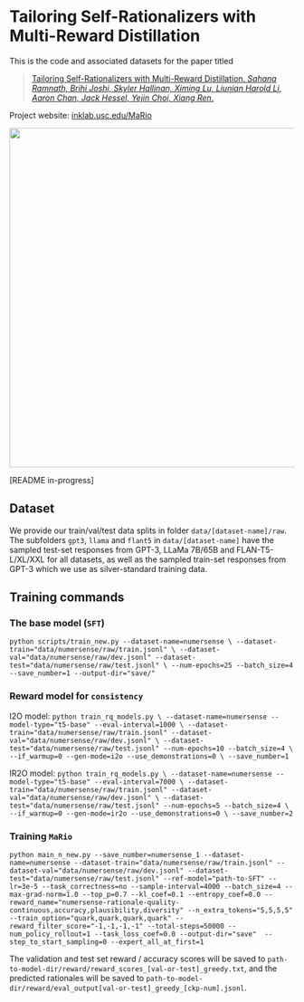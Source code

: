 # Tailoring Self-Rationalizers with Multi-Reward Distillation

This is the code and associated datasets for the paper titled 

>[Tailoring Self-Rationalizers with Multi-Reward Distillation. *Sahana Ramnath, Brihi Joshi, Skyler Hallinan, Ximing Lu, Liunian Harold Li, Aaron Chan, Jack Hessel, Yejin Choi, Xiang Ren.*]()

Project website: [inklab.usc.edu/MaRio](https://inklab.usc.edu/MaRio/)

<img src="https://github.com/iitmnlp/BERT-Analysis-RCQA/assets/17588365/f9ac3e1a-b983-4b4a-a93d-c18e88da63de" width=600>

[README in-progress]

## Dataset
We provide our train/val/test data splits in folder ```data/[dataset-name]/raw```.
The subfolders ```gpt3```, ```llama``` and ```flant5``` in ```data/[dataset-name]``` have the sampled test-set responses from GPT-3, LLaMa 7B/65B and FLAN-T5-L/XL/XXL for all datasets, as well as the sampled train-set responses from GPT-3 which we use as silver-standard training data.

## Training commands 
### The base model (```SFT```)
``python scripts/train_new.py --dataset-name=numersense \
--dataset-train="data/numersense/raw/train.jsonl" \
--dataset-val="data/numersense/raw/dev.jsonl" --dataset-test="data/numersense/raw/test.jsonl" \
--num-epochs=25 --batch_size=4 --save_number=1 --output-dir="save/"``

### Reward model for ```consistency```
I2O model:
``python train_rq_models.py \
--dataset-name=numersense --model-type="t5-base" --eval-interval=1000 \
--dataset-train="data/numersense/raw/train.jsonl" --dataset-val="data/numersense/raw/dev.jsonl" \
--dataset-test="data/numersense/raw/test.jsonl" --num-epochs=10 --batch_size=4 \
--if_warmup=0 --gen-mode=i2o --use_demonstrations=0 \
--save_number=1``

IR2O model:
``python train_rq_models.py \
--dataset-name=numersense --model-type="t5-base" --eval-interval=7000 \
--dataset-train="data/numersense/raw/train.jsonl" --dataset-val="data/numersense/raw/dev.jsonl" \
--dataset-test="data/numersense/raw/test.jsonl" --num-epochs=5 --batch_size=4 \
--if_warmup=0 --gen-mode=ir2o --use_demonstrations=0 \
--save_number=2``

### Training ```MaRio```
``python main_n_new.py --save_number=numersense_1 --dataset-name=numersense --dataset-train="data/numersense/raw/train.jsonl" --dataset-val="data/numersense/raw/dev.jsonl" --dataset-test="data/numersense/raw/test.jsonl" --ref-model="path-to-SFT" --lr=3e-5 --task_correctness=no --sample-interval=4000 --batch_size=4 --max-grad-norm=1.0 --top_p=0.7 --kl_coef=0.1 --entropy_coef=0.0 --reward_name="numersense-rationale-quality-continuous,accuracy,plausibility,diversity" --n_extra_tokens="5,5,5,5" --train_option="quark,quark,quark,quark" --reward_filter_score="-1,-1,-1,-1" --total-steps=50000 --num_policy_rollout=1 --task_loss_coef=0.0 --output-dir="save"  --step_to_start_sampling=0 --expert_all_at_first=1``

The validation and test set reward / accuracy scores will be saved to ``path-to-model-dir/reward/reward_scores_[val-or-test]_greedy.txt``, and the predicted rationales will be saved to ``path-to-model-dir/reward/eval_output[val-or-test]_greedy_[ckp-num].jsonl``.
